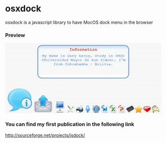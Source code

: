 
# osxdock
osxdock is a javascript library to have MocOS dock menu in the browser 

### Preview
![Preview](https://raw.githubusercontent.com/Gary-Ascuy/osxdock/master/preview/1.png)

### You can find my first publication in the following link
http://sourceforge.net/projects/jsdock/
